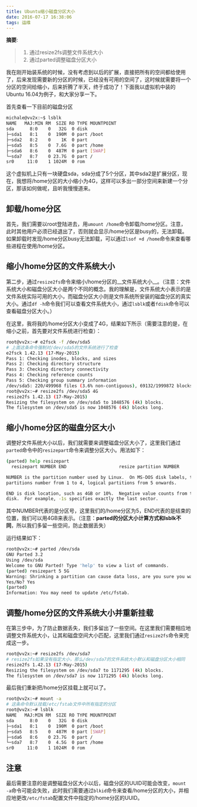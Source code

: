 ```yaml
---
title: Ubuntu缩小磁盘分区大小
date: 2016-07-17 16:38:06
tags: 运维
---
```


__摘要__:
> 1. 通过resize2fs调整文件系统大小
> 2. 通过parted调整磁盘分区大小

<!-- more -->

我在刚开始装系统的时候，没有考虑到以后的扩展，直接把所有的空间都给使用了，后来发现需要新的分区的时候，已经没有可用的空间了，这时候就需要将一个分区的空间给缩小，后来折腾了半天，终于成功了！下面我以虚拟机中装的Ubuntu 16.04为例子，和大家分享一下。


首先查看一下目前的磁盘分区
```bash
michale@vv2x:~$ lsblk
NAME   MAJ:MIN RM  SIZE RO TYPE MOUNTPOINT
sda      8:0    0   32G  0 disk
├─sda1   8:1    0  190M  0 part /boot
├─sda2   8:2    0    1K  0 part
├─sda5   8:5    0  7.6G  0 part /home
├─sda6   8:6    0  487M  0 part [SWAP]
└─sda7   8:7    0 23.7G  0 part /
sr0     11:0    1 1024M  0 rom
```

这个虚拟机上只有一块硬盘sda，sda分成了5个分区，其中sda2是扩展分区，现在，我想将/home分区的大小缩小为4G，这样可以多出一部分空间来新建一个分区，那该如何做呢，且听我慢慢道来。

## 卸载/home分区

首先，我们需要以root登陆进去，用`umount /home`命令卸载/home分区。注意，此时其他用户必须已经退出了，否则就会显示/home分区是busy的，无法卸载。如果卸载时发现/home分区busy无法卸载，可以通过`lsof +d /home`命令来查看哪些进程在使用/home分区。

## 缩小/home分区的文件系统大小

第二步，通过`resize2fs`命令来缩小/home分区的__文件系统大小__。（注意：文件系统大小和磁盘分区大小是两个不同的概念。我的理解是，文件系统大小表示的是文件系统实际可用的大小，而磁盘分区大小则是文件系统所安装的磁盘分区的真实大小。通过`df -h`命令我们可以查看文件系统大小，通过`lsblk`或者`fdisk`命令可以查看磁盘分区大小。）

在这里，我将我的/home分区大小变成了4G，结果如下所示（需要注意的是，在缩小之前，首先要对文件系统进行检查）：
```bash
root@vv2x:~# e2fsck -f /dev/sda5
# 上面这条命令强制对/dev/sda5的文件系统进行了检查
e2fsck 1.42.13 (17-May-2015)
Pass 1: Checking inodes, blocks, and sizes
Pass 2: Checking directory structure
Pass 3: Checking directory connectivity
Pass 4: Checking reference counts
Pass 5: Checking group summary information
/dev/sda5: 220/499968 files (3.6% non-contiguous), 69132/1999872 blocks
root@vv2x:~# resize2fs /dev/sda5 4G
resize2fs 1.42.13 (17-May-2015)
Resizing the filesystem on /dev/sda5 to 1048576 (4k) blocks.
The filesystem on /dev/sda5 is now 1048576 (4k) blocks long.

```

## 缩小/home分区的磁盘分区大小

调整好文件系统大小以后，我们就需要来调整磁盘分区大小了，这里我们通过`parted`命令中的`resizepart`命令来调整分区大小。用法如下：

```bash
(parted) help resizepart
  resizepart NUMBER END                    resize partition NUMBER

NUMBER is the partition number used by Linux.  On MS-DOS disk labels, the primary
partitions number from 1 to 4, logical partitions from 5 onwards.

END is disk location, such as 4GB or 10%.  Negative value counts from the end of the
disk.  For example, -1s specifies exactly the last sector.
```

其中NUMBER代表的是分区号，这里我们的/home分区为5，END代表的是结束的位置，我们可以用4GB来表示。（注意：__parted的分区大小计算方式和lsblk不同__，所以我们多留一些空间，防止数据丢失）

运行结果如下：

```bash
root@vv2x:~# parted /dev/sda
GNU Parted 3.2
Using /dev/sda
Welcome to GNU Parted! Type 'help' to view a list of commands.
(parted) resizepart 5 5G
Warning: Shrinking a partition can cause data loss, are you sure you want to continue?
Yes/No? Yes
(parted)
Information: You may need to update /etc/fstab.
```

## 调整/home分区的文件系统大小并重新挂载

在第三步中，为了防止数据丢失，我们多留出了一些空间。在这里我们需要相应地调整文件系统大小，让其和磁盘空间大小匹配，这里我们通过`resize2fs`命令来完成这一步。

```bash
root@vv2x:~# resize2fs /dev/sda7
# resize2fs如果没有指定大小，那么/dev/sda7的文件系统大小默认和磁盘分区大小相同
resize2fs 1.42.13 (17-May-2015)
Resizing the filesystem on /dev/sda7 to 1171295 (4k) blocks.
The filesystem on /dev/sda7 is now 1171295 (4k) blocks long.
```

最后我们重新把/home分区挂载上就可以了。

```bash
root@vv2x:~# mount -a
# 这条命令默认挂载/etc/fstab文件中所有指定的分区
root@vv2x:~# lsblk
NAME   MAJ:MIN RM  SIZE RO TYPE MOUNTPOINT
sda      8:0    0   32G  0 disk
├─sda1   8:1    0  190M  0 part /boot
├─sda5   8:5    0  487M  0 part [SWAP]
├─sda6   8:6    0 23.7G  0 part /
└─sda7   8:7    0  4.5G  0 part /home
sr0     11:0    1 1024M  0 rom
```

## 注意

最后需要注意的是调整磁盘分区大小以后，磁盘分区的UUID可能会改变，`mount -a`命令可能会失败，此时我们需要通过`blkid`命令来查看/home分区的大小，并相应地更改`/etc/fstab`配置文件中指定的/home分区的UUID。
